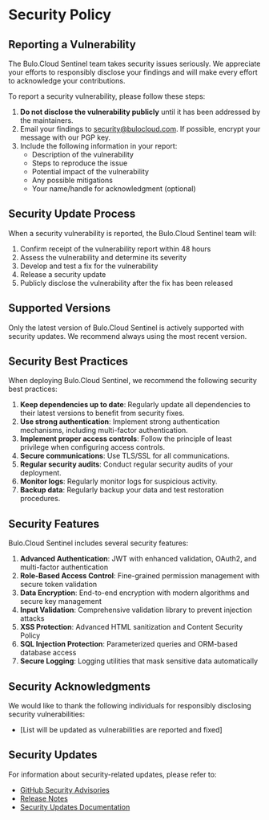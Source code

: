 # Security Policy

## Reporting a Vulnerability

The Bulo.Cloud Sentinel team takes security issues seriously. We appreciate your efforts to responsibly disclose your findings and will make every effort to acknowledge your contributions.

To report a security vulnerability, please follow these steps:

1. **Do not disclose the vulnerability publicly** until it has been addressed by the maintainers.
2. Email your findings to [security@bulocloud.com](mailto:security@bulocloud.com). If possible, encrypt your message with our PGP key.
3. Include the following information in your report:
   - Description of the vulnerability
   - Steps to reproduce the issue
   - Potential impact of the vulnerability
   - Any possible mitigations
   - Your name/handle for acknowledgment (optional)

## Security Update Process

When a security vulnerability is reported, the Bulo.Cloud Sentinel team will:

1. Confirm receipt of the vulnerability report within 48 hours
2. Assess the vulnerability and determine its severity
3. Develop and test a fix for the vulnerability
4. Release a security update
5. Publicly disclose the vulnerability after the fix has been released

## Supported Versions

Only the latest version of Bulo.Cloud Sentinel is actively supported with security updates. We recommend always using the most recent version.

## Security Best Practices

When deploying Bulo.Cloud Sentinel, we recommend the following security best practices:

1. **Keep dependencies up to date**: Regularly update all dependencies to their latest versions to benefit from security fixes.
2. **Use strong authentication**: Implement strong authentication mechanisms, including multi-factor authentication.
3. **Implement proper access controls**: Follow the principle of least privilege when configuring access controls.
4. **Secure communications**: Use TLS/SSL for all communications.
5. **Regular security audits**: Conduct regular security audits of your deployment.
6. **Monitor logs**: Regularly monitor logs for suspicious activity.
7. **Backup data**: Regularly backup your data and test restoration procedures.

## Security Features

Bulo.Cloud Sentinel includes several security features:

1. **Advanced Authentication**: JWT with enhanced validation, OAuth2, and multi-factor authentication
2. **Role-Based Access Control**: Fine-grained permission management with secure token validation
3. **Data Encryption**: End-to-end encryption with modern algorithms and secure key management
4. **Input Validation**: Comprehensive validation library to prevent injection attacks
5. **XSS Protection**: Advanced HTML sanitization and Content Security Policy
6. **SQL Injection Protection**: Parameterized queries and ORM-based database access
7. **Secure Logging**: Logging utilities that mask sensitive data automatically

## Security Acknowledgments

We would like to thank the following individuals for responsibly disclosing security vulnerabilities:

- [List will be updated as vulnerabilities are reported and fixed]

## Security Updates

For information about security-related updates, please refer to:

- [GitHub Security Advisories](https://github.com/BuloZB/BuloCloudSentinel/security/advisories)
- [Release Notes](https://github.com/BuloZB/BuloCloudSentinel/releases)
- [Security Updates Documentation](https://github.com/BuloZB/BuloCloudSentinel/blob/main/docs/security_vulnerability_fixes.md)
